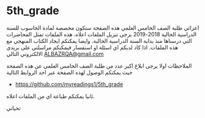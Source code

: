# 5th_grade
اعزائي طلبة الصف الخامس العلمي 
هذه الصفحة ستكون مخصصة لمادة الحاسوب للسنة الدراسية الحالية 2018-2019
يرجى تنزيل الملفات اعلاه.
هذه الملفات تمثل المحاضرات التي درسناها منذ بداية السنة الدراسية الحالية. وايضا يمكنكم ايجاد الكتاب المنهجي مع هذه الملفات.
اذا كاد لديكم اي اسئلة او استفسار فيمكنكم مراسلتي على بريدي الالكتروني التالي
ALBAZRQA@gmail.com

الملاحظات 
اولا يرجى ابلاغ اكبر عدد من طلبة الصف الخامس العلمي عن هذه الصفحة حيث يمكنكم الوصول لهذه الصفحة عبر احد الروابط التالية
- https://github.com/myreadings1/5th_grade

ثانيا يمكنكم طباعة اي من الملفات اعلاه.

تحياتي
